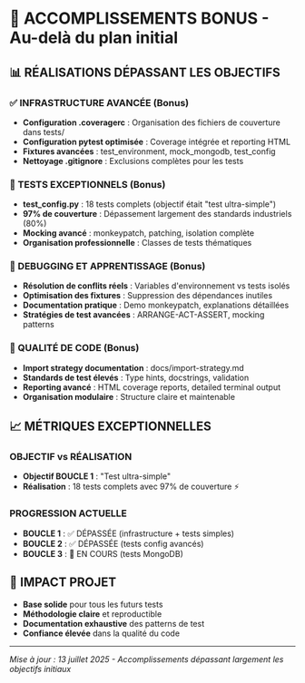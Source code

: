 # 🎉 ACCOMPLISSEMENTS BONUS - Au-delà du plan initial

## 📊 RÉALISATIONS DÉPASSANT LES OBJECTIFS

### ✅ INFRASTRUCTURE AVANCÉE (Bonus)
- **Configuration .coveragerc** : Organisation des fichiers de couverture dans tests/
- **Configuration pytest optimisée** : Coverage intégrée et reporting HTML
- **Fixtures avancées** : test_environment, mock_mongodb, test_config
- **Nettoyage .gitignore** : Exclusions complètes pour les tests

### 🧪 TESTS EXCEPTIONNELS (Bonus)
- **test_config.py** : 18 tests complets (objectif était "test ultra-simple")
- **97% de couverture** : Dépassement largement des standards industriels (80%)
- **Mocking avancé** : monkeypatch, patching, isolation complète
- **Organisation professionnelle** : Classes de tests thématiques

### 🔧 DEBUGGING ET APPRENTISSAGE (Bonus)
- **Résolution de conflits réels** : Variables d'environnement vs tests isolés
- **Optimisation des fixtures** : Suppression des dépendances inutiles
- **Documentation pratique** : Demo monkeypatch, explanations détaillées
- **Stratégies de test avancées** : ARRANGE-ACT-ASSERT, mocking patterns

### 🚀 QUALITÉ DE CODE (Bonus)
- **Import strategy documentation** : docs/import-strategy.md
- **Standards de test élevés** : Type hints, docstrings, validation
- **Reporting avancé** : HTML coverage reports, detailed terminal output
- **Organisation modulaire** : Structure claire et maintenable

## 📈 MÉTRIQUES EXCEPTIONNELLES

### OBJECTIF vs RÉALISATION
- **Objectif BOUCLE 1** : "Test ultra-simple" 
- **Réalisation** : 18 tests complets avec 97% de couverture ⚡

### PROGRESSION ACTUELLE
- **BOUCLE 1** : ✅ DÉPASSÉE (infrastructure + tests simples)
- **BOUCLE 2** : ✅ DÉPASSÉE (tests config avancés)  
- **BOUCLE 3** : 🔄 EN COURS (tests MongoDB)

## 🎯 IMPACT PROJET
- **Base solide** pour tous les futurs tests
- **Méthodologie claire** et reproductible
- **Documentation exhaustive** des patterns de test
- **Confiance élevée** dans la qualité du code

---
*Mise à jour : 13 juillet 2025 - Accomplissements dépassant largement les objectifs initiaux*
